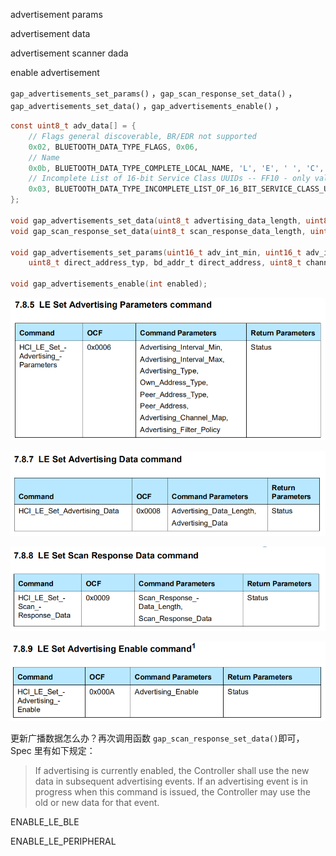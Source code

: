 

advertisement params

advertisement data

advertisement scanner dada

enable advertisement



`gap_advertisements_set_params()` ，`gap_scan_response_set_data()` ，`gap_advertisements_set_data()` ，`gap_advertisements_enable()` ，

```C
const uint8_t adv_data[] = {
    // Flags general discoverable, BR/EDR not supported
    0x02, BLUETOOTH_DATA_TYPE_FLAGS, 0x06, 
    // Name
    0x0b, BLUETOOTH_DATA_TYPE_COMPLETE_LOCAL_NAME, 'L', 'E', ' ', 'C', 'o', 'u', 'n', 't', 'e', 'r', 
    // Incomplete List of 16-bit Service Class UUIDs -- FF10 - only valid for testing!
    0x03, BLUETOOTH_DATA_TYPE_INCOMPLETE_LIST_OF_16_BIT_SERVICE_CLASS_UUIDS, 0x10, 0xff,
};

void gap_advertisements_set_data(uint8_t advertising_data_length, uint8_t * advertising_data);
void gap_scan_response_set_data(uint8_t scan_response_data_length, uint8_t * scan_response_data);

void gap_advertisements_set_params(uint16_t adv_int_min, uint16_t adv_int_max, uint8_t adv_type,
	uint8_t direct_address_typ, bd_addr_t direct_address, uint8_t channel_map, uint8_t filter_policy);

void gap_advertisements_enable(int enabled);
```

![](images/image-20210723104151448.png)

![](images/image-20210723104205135.png)

![](images/image-20210723104218502.png)

![](images/image-20210723104228789.png)



更新广播数据怎么办？再次调用函数 `gap_scan_response_set_data()`即可，Spec 里有如下规定：

> If advertising is currently enabled, the Controller shall use the new data in subsequent advertising events. If an advertising event is in progress when this command is issued, the Controller may use the old or new data for that event.



ENABLE_LE_BLE

ENABLE_LE_PERIPHERAL

